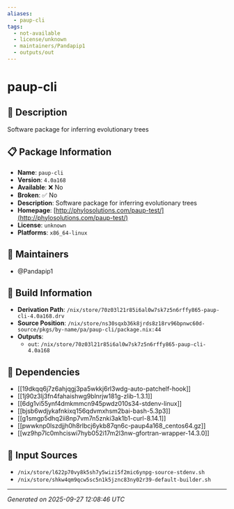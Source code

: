 ```yaml
---
aliases:
  - paup-cli
tags:
  - not-available
  - license/unknown
  - maintainers/Pandapip1
  - outputs/out
---
```


# paup-cli

## 📝 Description

Software package for inferring evolutionary trees

## 📋 Package Information

- **Name**: `paup-cli`
- **Version**: `4.0a168`
- **Available**: ❌ No
- **Broken**: ✅ No
- **Description**: Software package for inferring evolutionary trees
- **Homepage**: [http://phylosolutions.com/paup-test/](http://phylosolutions.com/paup-test/)
- **License**: `unknown`
- **Platforms**: `x86_64-linux`
## 👥 Maintainers

- @Pandapip1


## 🔧 Build Information

- **Derivation Path**: `/nix/store/70z03l21r85i6al0w7sk7z5n6rffy865-paup-cli-4.0a168.drv`
- **Source Position**: `/nix/store/ns30sqxb36k8jrds8z18rv96bpnwc60d-source/pkgs/by-name/pa/paup-cli/package.nix:44`
- **Outputs**:
  - `out`:  `/nix/store/70z03l21r85i6al0w7sk7z5n6rffy865-paup-cli-4.0a168`

## 🔗 Dependencies

- [[19dkqq6j7z6ahjqgj3pa5wkkj6rl3wdg-auto-patchelf-hook]]
- [[1j90z3lj3fn4fahaishwg9blnrjw181g-zlib-1.3.1]]
- [[6dg1vi55ynf4dmkmmcn945pwdz010s34-stdenv-linux]]
- [[bjsb6wdjykafnkixq156qdvmxhsm2bai-bash-5.3p3]]
- [[g1smgp5dhq2ii8np7vm7n5znki3ak1b1-curl-8.14.1]]
- [[pwwknp0lszdjjh0h8rlbcj6ykb87qn6c-paup4a168_centos64.gz]]
- [[wz9hp7lc0mhciswi7hyb052i17m2l3nw-gfortran-wrapper-14.3.0]]

## 📁 Input Sources

- `/nix/store/l622p70vy8k5sh7y5wizi5f2mic6ynpg-source-stdenv.sh`
- `/nix/store/shkw4qm9qcw5sc5n1k5jznc83ny02r39-default-builder.sh`

---
*Generated on 2025-09-27 12:08:46 UTC*
